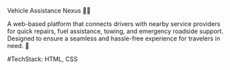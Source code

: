 Vehicle Assistance Nexus 🚗🔧

A web-based platform that connects drivers with nearby service providers for quick repairs, fuel assistance, towing, and emergency roadside support. Designed to ensure a seamless and hassle-free experience for travelers in need. 🚀

#TechStack: HTML, CSS
